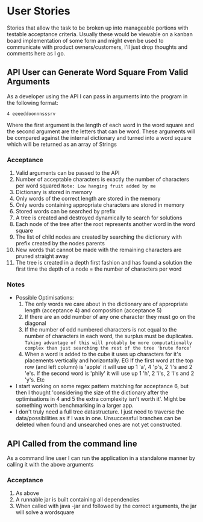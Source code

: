 # User Stories
Stories that allow the task to be broken up into manageable portions with testable acceptance criteria. Usually these would be viewable on a kanban board implementation of some form and might even be used to communicate with product owners/customers, I'll just drop thoughts and comments here as I go.

## API User can Generate Word Square From Valid Arguments
As a developer using the API I can pass in arguments into the program in the following format:
```
4 eeeeddoonnnsssrv
```
Where the first argument is the length of each word in the word square and the second argument are the letters that can be word. These arguments will be compared against the internal dictionary and turned into a word square which will be returned as an array of Strings
### Acceptance
1. Valid arguments can be passed to the API
2. Number of acceptable characters is exactly the number of characters per word squared
  `Note: Low hanging fruit added by me`
3. Dictionary is stored in memory
4. Only words of the correct length are stored in the memory
5. Only words containing appropriate characters are stored in memory
6. Stored words can be searched by prefix
7. A tree is created and destroyed dynamically to search for solutions
8. Each node of the tree after the root represents another word in the word square
9. The list of child nodes are created by searching the dictionary with prefix created by the nodes parents
10. New words that cannot be made with the remaining characters are pruned straight away
11. The tree is created in a depth first fashion and has found a solution the first time the depth of a node = the number of characters per word

### Notes
 - Possible Optimisations:
   1. The only words we care about in the dictionary are of appropriate length (acceptance 4) and composition (acceptance 5)
   2. If there are an odd number of any one character they must go on the diagonal
   3. If the number of odd numbered characters is not equal to the number of characters in each word, the surplus must be duplicates. `Taking advantage of this will probably be more computationally complex than just searching the rest of the tree 'brute force'`
   4. When a word is added to the cube it uses up characters for it's placements vertically and horizontally. EG If the first word at the top row (and left column) is 'apple' it will use up 1 'a', 4 'p's, 2 'l's and 2 'e's. If the second word is 'phily' it will use up 1 'h', 2 'i's, 2 'l's and 2 'y's. Etc
 - I start working on some regex pattern matching for acceptance 6, but then I thought 'considering the size of the dictionary after the optimisations in 4 and 5 the extra complexity isn't worth it'. Might be something worth benchmarking in a larger app.
 - I don't truly need a full tree datastructure. I just need to traverse the data/possibilities as if I was in one. Unsuccessful branches can be deleted when found and unsearched ones are not yet constructed.
 
## API Called from the command line
As a command line user I can run the application in a standalone manner by calling it with the above arguments
### Acceptance
1. As above
2. A runnable jar is built containing all dependencies
3. When called with java -jar and followed by the correct arguments, the jar will solve a wordsquare
